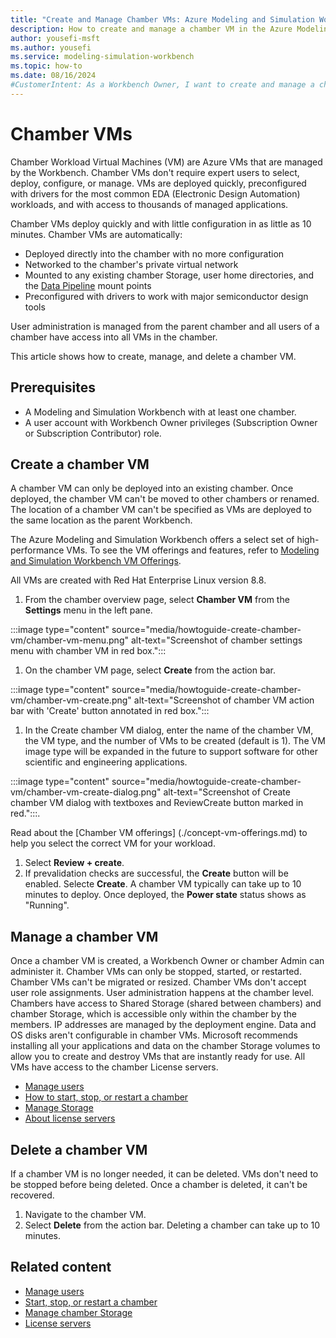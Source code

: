 ```yaml
---
title: "Create and Manage Chamber VMs: Azure Modeling and Simulation Workbench"
description: How to create and manage a chamber VM in the Azure Modeling and Simulation Workbench.
author: yousefi-msft
ms.author: yousefi
ms.service: modeling-simulation-workbench
ms.topic: how-to
ms.date: 08/16/2024
#CustomerIntent: As a Workbench Owner, I want to create and manage a chamber to isolate users, workloads and data.
---
```

# Chamber VMs

Chamber Workload Virtual Machines (VM) are Azure VMs that are managed by the Workbench. Chamber VMs don't require expert users to select, deploy, configure, or manage. VMs are deployed quickly, preconfigured with drivers for the most common EDA (Electronic Design Automation) workloads, and with access to thousands of managed applications.

Chamber VMs deploy quickly and with little configuration in as little as 10 minutes.  Chamber VMs are automatically:

* Deployed directly into the chamber with no more configuration
* Networked to the chamber's private virtual network
* Mounted to any existing chamber Storage, user home directories, and the [Data Pipeline](./concept-data-pipeline.md) mount points
* Preconfigured with drivers to work with major semiconductor design tools

User administration is managed from the parent chamber and all users of a chamber have access into all VMs in the chamber.

This article shows how to create, manage, and delete a chamber VM.

## Prerequisites

* A Modeling and Simulation Workbench with at least one chamber.
* A user account with Workbench Owner privileges (Subscription Owner or Subscription Contributor) role.

## Create a chamber VM

A chamber VM can only be deployed into an existing chamber. Once deployed, the chamber VM can't be moved to other chambers or renamed. The location of a chamber VM can't be specified as VMs are deployed to the same location as the parent Workbench.

The Azure Modeling and Simulation Workbench offers a select set of high-performance VMs. To see the VM offerings and features, refer to [Modeling and Simulation Workbench VM Offerings](./concept-vm-offerings.md).

All VMs are created with Red Hat Enterprise Linux version 8.8.

1. From the chamber overview page, select **Chamber VM** from the **Settings** menu in the left pane.

:::image type="content" source="media/howtoguide-create-chamber-vm/chamber-vm-menu.png" alt-text="Screenshot of chamber settings menu with chamber VM in red box.":::

1. On the chamber VM page, select **Create** from the action bar.

:::image type="content" source="media/howtoguide-create-chamber-vm/chamber-vm-create.png" alt-text="Screenshot of chamber VM action bar with 'Create' button annotated in red box.":::

1. In the Create chamber VM dialog, enter the name of the chamber VM, the VM type, and the number of VMs to be created (default is 1). The VM image type will be expanded in the future to support software for other scientific and engineering applications.

:::image type="content" source="media/howtoguide-create-chamber-vm/chamber-vm-create-dialog.png" alt-text="Screenshot of Create chamber VM dialog with textboxes and ReviewCreate button marked in red.":::\.

 Read about the [Chamber VM offerings] (./concept-vm-offerings.md) to help you select the correct VM for your workload.

1. Select **Review + create**.
1. If prevalidation checks are successful, the **Create** button will be enabled. Selecte **Create**. A chamber VM typically can take up to 10 minutes to deploy. Once deployed, the **Power state** status shows as "Running".

## Manage a chamber VM

Once a chamber VM is created, a Workbench Owner or chamber Admin can administer it. Chamber VMs can only be stopped, started, or restarted. Chamber VMs can't be migrated or resized. Chamber VMs don't accept user role assignments. User administration happens at the chamber level. Chambers have access to Shared Storage (shared between chambers) and chamber Storage, which is accessible only within the chamber by the members. IP addresses are managed by the deployment engine. Data and OS disks aren't configurable in chamber VMs. Microsoft recommends installing all your applications and data on the chamber Storage volumes to allow you to create and destroy VMs that are instantly ready for use. All VMs have access to the chamber License servers.

* [Manage users](./how-to-guide-manage-users.md)
* [How to start, stop, or restart a chamber](./how-to-guide-start-stop-restart.md)
* [Manage Storage](./how-to-guide-manage-chamber-storage.md)
* [About license servers](./concept-license-service.md)

## Delete a chamber VM

If a chamber VM is no longer needed, it can be deleted. VMs don't need to be stopped before being deleted. Once a chamber is deleted, it can't be recovered.

1. Navigate to the chamber VM.
1. Select **Delete** from the action bar. Deleting a chamber can take up to 10 minutes.

## Related content

* [Manage users](./how-to-guide-manage-users.md)
* [Start, stop, or restart a chamber](./how-to-guide-start-stop-restart.md)
* [Manage chamber Storage](./how-to-guide-manage-chamber-storage.md)
* [License servers](./concept-license-service.md)
